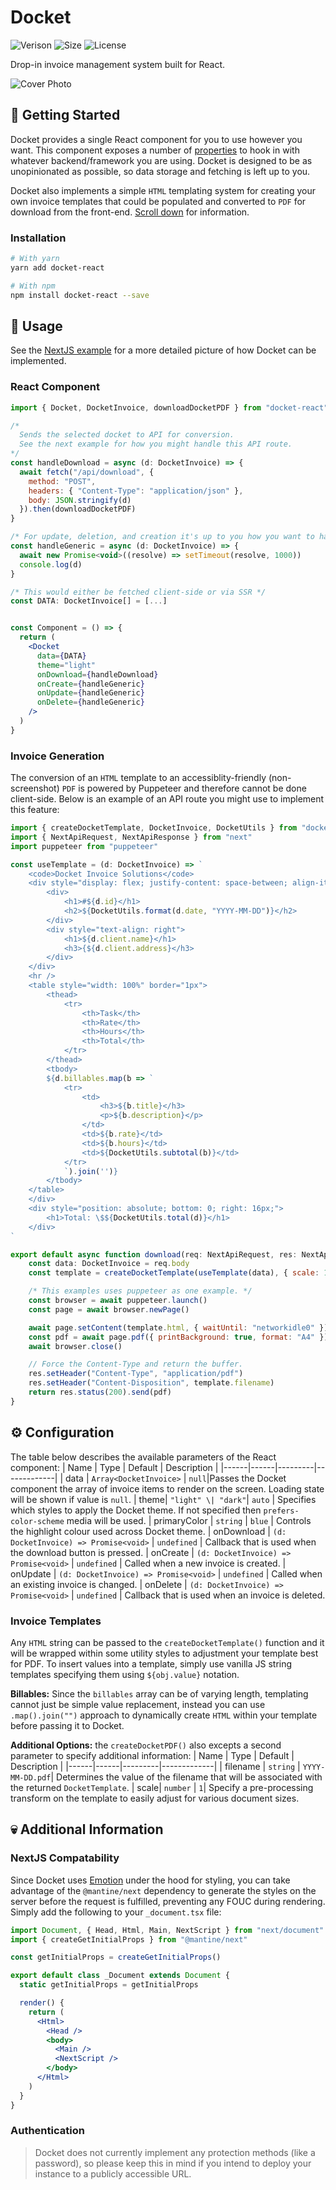 # Docket

![Verison](https://img.shields.io/npm/v/docket-react)
![Size](https://img.shields.io/bundlephobia/minzip/docket-react)
![License](https://img.shields.io/npm/l/docket-react)

Drop-in invoice management system built for React.

![Cover Photo](https://raw.githubusercontent.com/robbiesymonds/Docket/master/snapshot.png)

## 🚀 Getting Started
Docket provides a single React component for you to use however you want. This component exposes a number of [properties](#⚙️-configuration) to hook in with whatever backend/framework you are using. Docket is designed to be as unopinionated as possible, so data storage and fetching is left up to you.

Docket also implements a simple `HTML` templating system for creating your own invoice templates that could be populated and converted to `PDF` for download from the front-end. [Scroll down](#invoice-generation) for information.

### Installation
```bash
# With yarn
yarn add docket-react

# With npm
npm install docket-react --save
```

## 💾 Usage
See the [NextJS example](https://github.com/robbiesymonds/Docket/tree/main/examples/next-js) for a more detailed picture of how Docket can be implemented.
### React Component
```jsx
import { Docket, DocketInvoice, downloadDocketPDF } from "docket-react"

/*
  Sends the selected docket to API for conversion. 
  See the next example for how you might handle this API route.
*/
const handleDownload = async (d: DocketInvoice) => {
  await fetch("/api/download", {
    method: "POST",
    headers: { "Content-Type": "application/json" },
    body: JSON.stringify(d)
  }).then(downloadDocketPDF)
}

/* For update, deletion, and creation it's up to you how you want to handle this! */
const handleGeneric = async (d: DocketInvoice) => {
  await new Promise<void>((resolve) => setTimeout(resolve, 1000))
  console.log(d)
}

/* This would either be fetched client-side or via SSR */
const DATA: DocketInvoice[] = [...]


const Component = () => {
  return (
    <Docket
      data={DATA}
      theme="light"
      onDownload={handleDownload}
      onCreate={handleGeneric}
      onUpdate={handleGeneric}
      onDelete={handleGeneric}
    />
  )
}
```


### Invoice Generation
The conversion of an `HTML` template to an accessiblity-friendly (non-screenshot) `PDF` is powered by Puppeteer and therefore cannot be done client-side. Below is an example of an API route you might use to implement this feature:
```jsx
import { createDocketTemplate, DocketInvoice, DocketUtils } from "docket-react"
import { NextApiRequest, NextApiResponse } from "next"
import puppeteer from "puppeteer"

const useTemplate = (d: DocketInvoice) => `
    <code>Docket Invoice Solutions</code>
    <div style="display: flex; justify-content: space-between; align-items: center;">
        <div>
            <h1>#${d.id}</h1>
            <h2>${DocketUtils.format(d.date, "YYYY-MM-DD")}</h2>
        </div>
        <div style="text-align: right">
            <h1>${d.client.name}</h1>
            <h3>{${d.client.address}</h3>
        </div>
    </div>
    <hr />
    <table style="width: 100%" border="1px">
        <thead>
            <tr>
                <th>Task</th>
                <th>Rate</th>
                <th>Hours</th>
                <th>Total</th>
            </tr>
        </thead>
        <tbody>
        ${d.billables.map(b => `
            <tr>
                <td>
                    <h3>${b.title}</h3>
                    <p>${b.description}</p>
                </td>
                <td>${b.rate}</td>
                <td>${b.hours}</td>
                <td>${DocketUtils.subtotal(b)}</td>
            </tr>
            `).join('')}
        </tbody>
    </table>
    </div>
    <div style="position: absolute; bottom: 0; right: 16px;">
        <h1>Total: \$${DocketUtils.total(d)}</h1>
    </div>
`

export default async function download(req: NextApiRequest, res: NextApiResponse) {
    const data: DocketInvoice = req.body
    const template = createDocketTemplate(useTemplate(data), { scale: 1 })

    /* This examples uses puppeteer as one example. */
    const browser = await puppeteer.launch()
    const page = await browser.newPage()

    await page.setContent(template.html, { waitUntil: "networkidle0" })
    const pdf = await page.pdf({ printBackground: true, format: "A4" })
    await browser.close()

    // Force the Content-Type and return the buffer.
    res.setHeader("Content-Type", "application/pdf")
    res.setHeader("Content-Disposition", template.filename)
    return res.status(200).send(pdf)
}
```

## ⚙️ Configuration
The table below describes the available parameters of the React component:
| Name | Type | Default | Description |
|------|------|---------|-------------|
| data | `Array<DocketInvoice>` | `null`|Passes the Docket component the array of invoice items to render on the screen. Loading state will be shown if value is `null`.
| theme| `"light" \| "dark"`| `auto` | Specifies which styles to apply the Docket theme. If not specified then `prefers-color-scheme` media will be used.
| primaryColor | `string` | `blue` | Controls the highlight colour used across Docket theme.
| onDownload | `(d: DocketInvoice) => Promise<void>` | `undefined` | Callback that is used when the download button is pressed.
| onCreate | `(d: DocketInvoice) => Promise<void>` | `undefined` | Called when a new invoice is created.
| onUpdate | `(d: DocketInvoice) => Promise<void>` | `undefined` | Called when an existing invoice is changed.
| onDelete | `(d: DocketInvoice) => Promise<void>` | `undefined` | Callback that is used when an invoice is deleted.

### Invoice Templates
Any `HTML` string can be passed to the `createDocketTemplate()` function and it will be wrapped within some utility styles to adjustment your template best for PDF. To insert values into a template, simply use vanilla JS string templates specifying them using `${obj.value}` notation.

**Billables:**
Since the `billables` array can be of varying length, templating cannot just be simple value replacement, instead you can use `.map().join("")` approach to dynamically create `HTML` within your template before passing it to Docket.

**Additional Options:** the `createDocketPDF()` also excepts a second parameter to specify additional information:
| Name | Type | Default | Description |
|------|------|---------|-------------|
| filename | `string` | `YYYY-MM-DD.pdf`| Determines the value of the filename that will be associated with the returned `DocketTemplate`.
| scale| `number` | `1`| Specify a pre-processing transform on the template to easily adjust for various document sizes.

## 💀 Additional Information

### NextJS Compatability
Since Docket uses [Emotion](https://emotion.sh/) under the hood for styling, you can take advantage of the `@mantine/next` dependency to generate the styles on the server before the request is fulfilled, preventing any FOUC during rendering. Simply add the following to your `_document.tsx` file:
```jsx
import Document, { Head, Html, Main, NextScript } from "next/document"
import { createGetInitialProps } from "@mantine/next"

const getInitialProps = createGetInitialProps()

export default class _Document extends Document {
  static getInitialProps = getInitialProps

  render() {
    return (
      <Html>
        <Head />
        <body>
          <Main />
          <NextScript />
        </body>
      </Html>
    )
  }
}
```

### Authentication
>Docket does not currently implement any protection methods (like a password), so please keep this in mind if you intend to deploy your instance to a publicly accessible URL.
